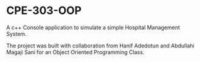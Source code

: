 # CPE-303-OOP

A c++ Console application to simulate a simple Hospital Management System.

The project was built with collaboration from Hanif Adedotun and Abdullahi Magaji Sani for an Object Oriented Programming Class.
